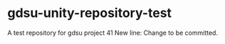 # gdsu-unity-repository-test
A test repository for gdsu project 41
New line: Change to be committed.
